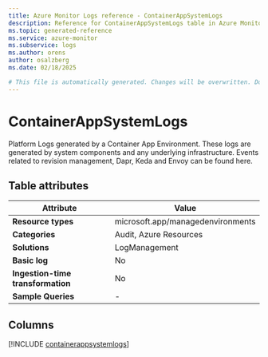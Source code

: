 ```yaml
---
title: Azure Monitor Logs reference - ContainerAppSystemLogs
description: Reference for ContainerAppSystemLogs table in Azure Monitor Logs.
ms.topic: generated-reference
ms.service: azure-monitor
ms.subservice: logs
ms.author: orens
author: osalzberg
ms.date: 02/18/2025

# This file is automatically generated. Changes will be overwritten. Do not change this file directly.
---
```


# ContainerAppSystemLogs

Platform Logs generated by a Container App Environment. These logs are generated by system components and any underlying infrastructure. Events related to revision management, Dapr, Keda and Envoy can be found here.


## Table attributes

|Attribute|Value|
|---|---|
|**Resource types**|microsoft.app/managedenvironments|
|**Categories**|Audit, Azure Resources|
|**Solutions**| LogManagement|
|**Basic log**|No|
|**Ingestion-time transformation**|No|
|**Sample Queries**|-|



## Columns
  
[!INCLUDE [containerappsystemlogs](~/reusable-content/ce-skilling/azure/includes/azure-monitor/reference/tables/containerappsystemlogs-include.md)]
